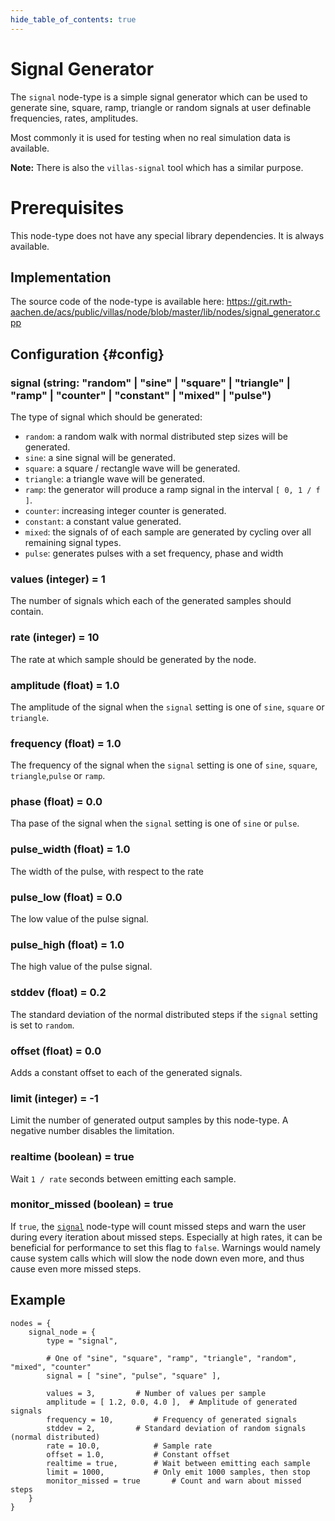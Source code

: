 ```yaml
---
hide_table_of_contents: true
---
```


# Signal Generator

The `signal` node-type is a simple signal generator which can be used to generate sine, square, ramp, triangle or random signals at user definable frequencies, rates, amplitudes.

Most commonly it is used for testing when no real simulation data is available.

**Note:** There is also the `villas-signal` tool which has a similar purpose.

# Prerequisites

This node-type does not have any special library dependencies. It is always available.

## Implementation

The source code of the node-type is available here:
https://git.rwth-aachen.de/acs/public/villas/node/blob/master/lib/nodes/signal_generator.cpp

## Configuration {#config}

### signal (string: "random" | "sine" | "square" | "triangle" | "ramp" | "counter" | "constant" | "mixed" | "pulse")

The type of signal which should be generated:

- `random`: a random walk with normal distributed step sizes will be generated.
- `sine`: a sine signal will be generated.
- `square`: a square / rectangle wave will be generated.
- `triangle`: a triangle wave will be generated.
- `ramp`: the generator will produce a ramp signal in the interval `[ 0, 1 / f ]`.
- `counter`: increasing integer counter is generated.
- `constant`: a constant value generated.
- `mixed`: the signals of of each sample are generated by cycling over all remaining signal types.
- `pulse`: generates pulses with a set frequency, phase and width

### values (integer) = 1

The number of signals which each of the generated samples should contain.

### rate (integer) = 10

The rate at which sample should be generated by the node.

### amplitude (float) = 1.0

The amplitude of the signal when the `signal` setting is one of `sine`, `square` or `triangle`.

### frequency (float) = 1.0

The frequency of the signal when the `signal` setting is one of `sine`, `square`, `triangle`,`pulse` or `ramp`.

### phase (float) = 0.0

Tha pase of the signal when the `signal` setting is one of `sine` or `pulse`.

### pulse_width (float) = 1.0

The width of the pulse, with respect to the rate

### pulse_low (float) = 0.0

The low value of the pulse signal.

### pulse_high (float) = 1.0

The high value of the pulse signal.

### stddev (float) = 0.2

The standard deviation of the normal distributed steps if the `signal` setting is set to `random`.

### offset (float) = 0.0

Adds a constant offset to each of the generated signals.

### limit (integer) = -1

Limit the number of generated output samples by this node-type.
A negative number disables the limitation.

### realtime (boolean) = true

Wait `1 / rate` seconds between emitting each sample.

### monitor_missed (boolean) = true

If `true`, the [`signal`](../nodes/signal.md) node-type will count missed steps and warn the user during every iteration about missed steps. Especially at high rates, it can be beneficial for performance to set this flag to `false`. Warnings would namely cause system calls which will slow the node down even more, and thus cause even more missed steps.

## Example

``` url="external/node/etc/examples/nodes/signal.conf" title="node/etc/examples/nodes/signal.conf"
nodes = {
	signal_node = {
		type = "signal",

		# One of "sine", "square", "ramp", "triangle", "random", "mixed", "counter"
		signal = [ "sine", "pulse", "square" ],

		values = 3,			# Number of values per sample
		amplitude = [ 1.2, 0.0, 4.0 ],	# Amplitude of generated signals
		frequency = 10,			# Frequency of generated signals
		stddev = 2,			# Standard deviation of random signals (normal distributed)
		rate = 10.0,			# Sample rate
		offset = 1.0,			# Constant offset
		realtime = true,		# Wait between emitting each sample
		limit = 1000,			# Only emit 1000 samples, then stop
		monitor_missed = true		# Count and warn about missed steps
	}
}
```
